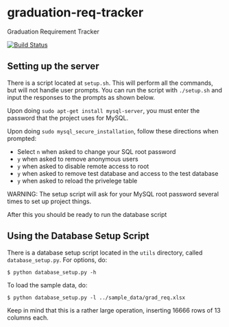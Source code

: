# graduation-req-tracker
Graduation Requirement Tracker

[![Build Status](https://travis-ci.org/stuy-tetrabyte/graduation-req-tracker.svg?branch=feature-backend)](https://travis-ci.org/stuy-tetrabyte/graduation-req-tracker)

## Setting up the server

There is a script located at `setup.sh`. This will perform all the commands, but
will not handle user prompts. You can run the script with `./setup.sh` and input
the responses to the prompts as shown below.

Upon doing `sudo apt-get install mysql-server`, you must enter the password that
the project uses for MySQL.

Upon doing `sudo mysql_secure_installation`, follow these directions when
prompted:

- Select `n` when asked to change your SQL root password
- `y` when asked to remove anonymous users
- `y` when asked to disable remote access to root
- `y` when asked to remove test database and access to the test database
- `y` when asked to reload the privelege table

WARNING: The setup script will ask for your MySQL root password several times to
set up project things.

After this you should be ready to run the database script

## Using the Database Setup Script

There is a database setup script located in the `utils` directory, called
`database_setup.py`. For options, do:

```
$ python database_setup.py -h
```

To load the sample data, do:
```
$ python database_setup.py -l ../sample_data/grad_req.xlsx
```

Keep in mind that this is a rather large operation, inserting 16666 rows of 13
columns each.


